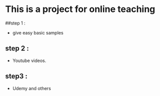 # This is a project for online teaching
##step 1 :
- give easy basic samples 
## step 2 :
- Youtube videos.
## step3 :
- Udemy and others

